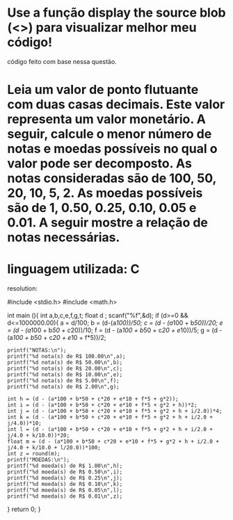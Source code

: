 Use a função display the source blob (<>) para visualizar melhor meu código!
===============================================================================================================
código feito com base nessa questão.

Leia um valor de ponto flutuante com duas casas decimais. Este valor representa um valor monetário. A seguir, calcule o menor número de notas e moedas possíveis no qual o valor pode ser decomposto. As notas consideradas são de 100, 50, 20, 10, 5, 2. As moedas possíveis são de 1, 0.50, 0.25, 0.10, 0.05 e 0.01. A seguir mostre a relação de notas necessárias.
===============================================================================================================

linguagem utilizada: C
===============================================================================================================
resolution:

#include <stdio.h>
#include <math.h>

int main (){
	int a,b,c,e,f,g,t;
    float d ;
    scanf("%f",&d);
	if (d>=0 && d<=1000000.00){
	a = d/100;
	b = (d-(a*100))/50;
	c = (d - (a*100 + b*50))/20;
	e = (d - (a*100 + b*50 + c*20))/10;
	f = (d - (a*100 + b*50 + c*20 + e*10))/5;
	g = (d - (a*100 + b*50 + c*20 + e*10 + f*5))/2;	
	
	printf("NOTAS:\n");
	printf("%d nota(s) de R$ 100.00\n",a);
	printf("%d nota(s) de R$ 50.00\n",b);
	printf("%d nota(s) de R$ 20.00\n",c);
	printf("%d nota(s) de R$ 10.00\n",e);
	printf("%d nota(s) de R$ 5.00\n",f);
	printf("%d nota(s) de R$ 2.00\n",g);
	
	int h = (d - (a*100 + b*50 + c*20 + e*10 + f*5 + g*2));
	int i = (d - (a*100 + b*50 + c*20 + e*10 + f*5 + g*2 + h))*2;
	int j = (d - (a*100 + b*50 + c*20 + e*10 + f*5 + g*2 + h + i/2.0))*4;
	int k = (d - (a*100 + b*50 + c*20 + e*10 + f*5 + g*2 + h + i/2.0 + j/4.0))*10;
	int l = (d - (a*100 + b*50 + c*20 + e*10 + f*5 + g*2 + h + i/2.0 + j/4.0 + k/10.0))*20;
	float m = (d - (a*100 + b*50 + c*20 + e*10 + f*5 + g*2 + h + i/2.0 + j/4.0 + k/10.0 + l/20.0))*100;
	int z = round(m);
	printf("MOEDAS:\n");
	printf("%d moeda(s) de R$ 1.00\n",h);
	printf("%d moeda(s) de R$ 0.50\n",i);
	printf("%d moeda(s) de R$ 0.25\n",j);
	printf("%d moeda(s) de R$ 0.10\n",k);
	printf("%d moeda(s) de R$ 0.05\n",l);
	printf("%d moeda(s) de R$ 0.01\n",z);
}
	return 0;
}